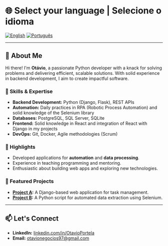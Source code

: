 # 🌐 Select your language | Selecione o idioma

[![English](https://img.shields.io/badge/Language-English-blue)](README.md)
[![Português](https://img.shields.io/badge/Idioma-Português-green)](README-PT.md)

---

## 👋 About Me
Hi there! I'm **Otávio**, a passionate Python developer with a knack for solving problems and delivering efficient, scalable solutions. With solid experience in backend development, I aim to create impactful software.

### 🚀 Skills & Expertise
- **Backend Development:** Python (Django, Flask), REST APIs  
- **Automation:** Daily practices in RPA (Robotic Process Automation) and solid knowledge of the Selenium library  
- **Databases:** PostgreSQL, SQL Server, SQLite  
- **Frontend:** Solid knowledge in React and integration of React with Django in my projects  
- **DevOps:** Git, Docker, Agile methodologies (Scrum)


### 🌟 Highlights
- Developed applications for **automation** and **data processing**.
- Experience in teaching programming and mentoring.
- Enthusiastic about building web apps and exploring new technologies.

### 📂 Featured Projects
- **[Project A](https://github.com/yourusername/project-a):** A Django-based web application for task management.
- **[Project B](https://github.com/yourusername/project-b):** A Python script for automated data extraction using Selenium.

---

## 📫 Let's Connect
- **LinkedIn:** [linkedin.com/in/OtavioPortela](https://www.linkedin.com/in/otavio-portela-b7426019b/)
- **Email:** otavionegocios97@gmail.com
